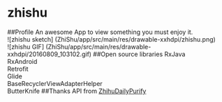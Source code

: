 # zhishu
##Profile
An awesome App to view something you must enjoy it.  
![zhishu sketch] (ZhiShu/app/src/main/res/drawable-xxhdpi/zhishu.png)  
![zhishu GIF] (ZhiShu/app/src/main/res/drawable-xxhdpi/20160809_103102.gif)
##Open source libraries
RxJava  
RxAndroid  
Retrofit  
Glide  
BaseRecyclerViewAdapterHelper  
ButterKnife
##Thanks
API from [ZhihuDailyPurify](https://github.com/izzyleung/ZhihuDailyPurify)

